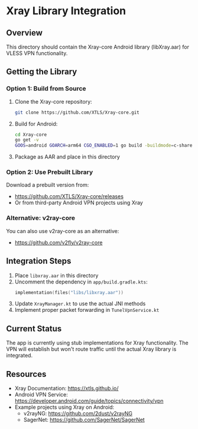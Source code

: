 # Xray Library Integration

## Overview
This directory should contain the Xray-core Android library (libXray.aar) for VLESS VPN functionality.

## Getting the Library

### Option 1: Build from Source
1. Clone the Xray-core repository:
   ```bash
   git clone https://github.com/XTLS/Xray-core.git
   ```

2. Build for Android:
   ```bash
   cd Xray-core
   go get -v
   GOOS=android GOARCH=arm64 CGO_ENABLED=1 go build -buildmode=c-shared -o libxray.so
   ```

3. Package as AAR and place in this directory

### Option 2: Use Prebuilt Library
Download a prebuilt version from:
- https://github.com/XTLS/Xray-core/releases
- Or from third-party Android VPN projects using Xray

### Alternative: v2ray-core
You can also use v2ray-core as an alternative:
- https://github.com/v2fly/v2ray-core

## Integration Steps

1. Place `libxray.aar` in this directory
2. Uncomment the dependency in `app/build.gradle.kts`:
   ```kotlin
   implementation(files("libs/libxray.aar"))
   ```
3. Update `XrayManager.kt` to use the actual JNI methods
4. Implement proper packet forwarding in `TunelVpnService.kt`

## Current Status
The app is currently using stub implementations for Xray functionality. The VPN will establish but won't route traffic until the actual Xray library is integrated.

## Resources
- Xray Documentation: https://xtls.github.io/
- Android VPN Service: https://developer.android.com/guide/topics/connectivity/vpn
- Example projects using Xray on Android:
  - v2rayNG: https://github.com/2dust/v2rayNG
  - SagerNet: https://github.com/SagerNet/SagerNet



